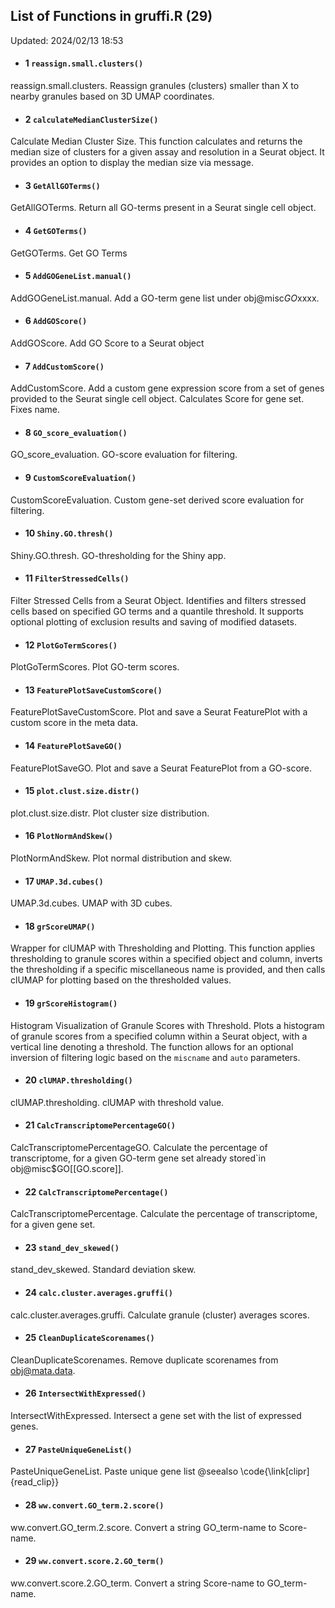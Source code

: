 ## List of Functions in gruffi.R (29) 
Updated: 2024/02/13 18:53
- #### 1 `reassign.small.clusters()`
reassign.small.clusters. Reassign granules (clusters) smaller than X to nearby granules based on 3D UMAP coordinates.

- #### 2 `calculateMedianClusterSize()`
Calculate Median Cluster Size. This function calculates and returns the median size of clusters for a given assay  and resolution in a Seurat object. It provides an option to display the median size via message. 

- #### 3 `GetAllGOTerms()`
GetAllGOTerms. Return all GO-terms present in a Seurat single cell object.

- #### 4 `GetGOTerms()`
GetGOTerms. Get GO Terms

- #### 5 `AddGOGeneList.manual()`
AddGOGeneList.manual. Add a GO-term gene list under obj@misc$GO$xxxx.

- #### 6 `AddGOScore()`
AddGOScore. Add GO Score to a Seurat object

- #### 7 `AddCustomScore()`
AddCustomScore. Add a custom gene expression score from a set of genes provided to the  Seurat single cell object. Calculates Score for gene set. Fixes name.

- #### 8 `GO_score_evaluation()`
GO_score_evaluation. GO-score evaluation for filtering.

- #### 9 `CustomScoreEvaluation()`
CustomScoreEvaluation. Custom gene-set derived score evaluation for filtering.

- #### 10 `Shiny.GO.thresh()`
Shiny.GO.thresh. GO-thresholding for the Shiny app.

- #### 11 `FilterStressedCells()`
Filter Stressed Cells from a Seurat Object. Identifies and filters stressed cells based on specified GO terms and a quantile threshold.  It supports optional plotting of exclusion results and saving of modified datasets.

- #### 12 `PlotGoTermScores()`
PlotGoTermScores. Plot GO-term scores.

- #### 13 `FeaturePlotSaveCustomScore()`
FeaturePlotSaveCustomScore. Plot and save a Seurat FeaturePlot with a custom score in the meta data.

- #### 14 `FeaturePlotSaveGO()`
FeaturePlotSaveGO. Plot and save a Seurat FeaturePlot from a GO-score.

- #### 15 `plot.clust.size.distr()`
plot.clust.size.distr. Plot cluster size distribution.

- #### 16 `PlotNormAndSkew()`
PlotNormAndSkew. Plot normal distribution and skew.

- #### 17 `UMAP.3d.cubes()`
UMAP.3d.cubes. UMAP with 3D cubes.

- #### 18 `grScoreUMAP()`
Wrapper for clUMAP with Thresholding and Plotting. This function applies thresholding to granule scores within a specified object and column,  inverts the thresholding if a specific miscellaneous name is provided, and then calls clUMAP  for plotting based on the thresholded values. 

- #### 19 `grScoreHistogram()`
Histogram Visualization of Granule Scores with Threshold. Plots a histogram of granule scores from a specified column within a Seurat object,  with a vertical line denoting a threshold. The function allows for an optional  inversion of filtering logic based on the `miscname` and `auto` parameters. 

- #### 20 `clUMAP.thresholding()`
clUMAP.thresholding. clUMAP with threshold value.

- #### 21 `CalcTranscriptomePercentageGO()`
CalcTranscriptomePercentageGO. Calculate the percentage of transcriptome, for a given GO-term gene set already stored`in obj@misc$GO[[GO.score]].

- #### 22 `CalcTranscriptomePercentage()`
CalcTranscriptomePercentage. Calculate the percentage of transcriptome, for a given gene set.

- #### 23 `stand_dev_skewed()`
stand_dev_skewed. Standard deviation skew.

- #### 24 `calc.cluster.averages.gruffi()`
calc.cluster.averages.gruffi. Calculate granule (cluster) averages scores.

- #### 25 `CleanDuplicateScorenames()`
CleanDuplicateScorenames. Remove duplicate scorenames from obj@mata.data.

- #### 26 `IntersectWithExpressed()`
IntersectWithExpressed. Intersect a gene set with the list of expressed genes.

- #### 27 `PasteUniqueGeneList()`
PasteUniqueGeneList. Paste unique gene list  @seealso   \code{\link[clipr]{read_clip}}

- #### 28 `ww.convert.GO_term.2.score()`
ww.convert.GO_term.2.score. Convert a string GO_term-name to Score-name.

- #### 29 `ww.convert.score.2.GO_term()`
ww.convert.score.2.GO_term. Convert a string Score-name to GO_term-name.


